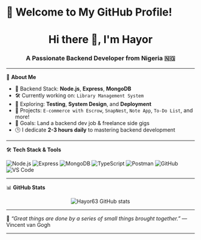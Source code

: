 # 👋 Welcome to My GitHub Profile!

<h1 align="center">Hi there 👋, I'm Hayor</h1>
<h3 align="center">A Passionate Backend Developer from Nigeria 🇳🇬</h3>

---

🌟 **About Me**

- 🔧 Backend Stack: **Node.js**, **Express**, **MongoDB**
- 🛠️ Currently working on: `Library Management System`
- 🧠 Exploring: **Testing**, **System Design**, and **Deployment**
- 💼 Projects: `E-commerce with Escrow`, `SnapNest`, `Note App`, `To-Do List`, and more!
- 🎯 Goals: Land a backend dev job & freelance side gigs
- 🕒 I dedicate **2-3 hours daily** to mastering backend development

---

🛠️ **Tech Stack & Tools**  

![Node.js](https://img.shields.io/badge/Node.js-339933?style=for-the-badge&logo=nodedotjs&logoColor=white)
![Express](https://img.shields.io/badge/Express.js-000000?style=for-the-badge&logo=express&logoColor=white)
![MongoDB](https://img.shields.io/badge/MongoDB-4DB33D?style=for-the-badge&logo=mongodb&logoColor=white)
![TypeScript](https://img.shields.io/badge/TypeScript-007ACC?style=for-the-badge&logo=typescript&logoColor=white)
![Postman](https://img.shields.io/badge/Postman-FF6C37?style=for-the-badge&logo=postman&logoColor=white)
![GitHub](https://img.shields.io/badge/GitHub-181717?style=for-the-badge&logo=github&logoColor=white)
![VS Code](https://img.shields.io/badge/VS_Code-007ACC?style=for-the-badge&logo=visual-studio-code&logoColor=white)

---

📊 **GitHub Stats**

<p align="center">
  <img src="https://github-readme-stats.vercel.app/api?username=Hayor63&show_icons=true&theme=radical" alt="Hayor63 GitHub stats" />
</p>

---

🌱 _“Great things are done by a series of small things brought together.”_ — Vincent van Gogh

---

